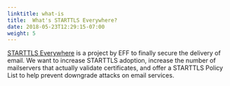```yaml
---
linktitle: what-is
title:  What's STARTTLS Everywhere?
date: 2018-05-23T12:29:15-07:00
weight: 5
---
```


[STARTTLS Everywhere](/about) is a project by EFF to finally secure the delivery of email. We want to increase STARTTLS adoption, increase the number of mailservers that actually validate certificates, and offer a STARTTLS Policy List to help prevent downgrade attacks on email services.
